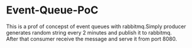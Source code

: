 # Event-Queue-PoC
This is a prof of concepst of event queues with rabbitmq.Simply producer generates random string every 2 minutes and publish it to rabbitmq.<br>
After that consumer receive the message and serve it from port 8080. 
